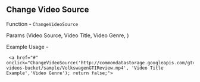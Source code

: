 ## Change Video Source

Function - <code>ChangeVideoSource</code>

Params (Video Source, Video Title, Video Genre, ) 

Example Usage - 


     <a href="#"  onclick="ChangeVideoSource('http://commondatastorage.googleapis.com/gtv-videos-bucket/sample/VolkswagenGTIReview.mp4', 'Video Title Example','Video Genre'); return false;">
 



